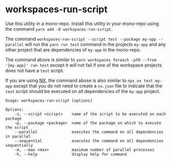 # workspaces-run-script

Use this utility in a mono-repo. Install this utility in your mono-repo using the command `yarn add -D workspaces-run-script`.

The command `workspaces-run-script --script test --package my-app --parallel` will run the `yarn run test` command in the projects `my-app` and any other project that are dependencies of `my-app` in the mono-repo.

The command above is similar to `yarn workspaces foreach -ptR --from '{my-app}' run test` except it will not fail if one of the workspace projects does not have a `test` script.

If you are using [NX](https://nx.dev/), the command abose is also similar to `npx nx test my-app` except that you do not need to create a `nx.json` file to indicate that the `test` script should be executed on all dependencies of the `my-app` project.

    Usage: workspaces-run-script [options]

    Options:
        -s, --script <script>    name of the script to be executed on each package
        -p, --package <package>  name of the package on which to execute the script
        --parallel               executes the command on all dependencies in parallel
        --sequential             executes the command on all dependencies sequentially
        -m, --max <max>          maximum number of parallel processes
        -h, --help               display help for command